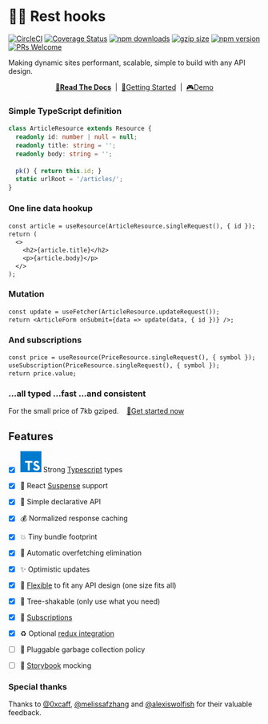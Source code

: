 # 🛌🎣 Rest hooks
[![CircleCI](https://circleci.com/gh/coinbase/rest-hooks.svg?style=shield)](https://circleci.com/gh/coinbase/rest-hooks)
[![Coverage Status](https://img.shields.io/coveralls/coinbase/rest-hooks.svg?style=flat-square)](https://coveralls.io/github/coinbase/rest-hooks?branch=master)
[![npm downloads](https://img.shields.io/npm/dm/rest-hooks.svg?style=flat-square)](https://www.npmjs.com/package/rest-hooks)
[![gzip size](https://img.badgesize.io/https://unpkg.com/rest-hooks?compression=gzip&style=flat-square)](https://unpkg.com/rest-hooks)
[![npm version](https://img.shields.io/npm/v/rest-hooks.svg?style=flat-square)](https://www.npmjs.com/package/rest-hooks)
[![PRs Welcome](https://img.shields.io/badge/PRs-welcome-brightgreen.svg?style=flat-square)](http://makeapullrequest.com)

Making dynamic sites performant, scalable, simple to build with any API design.

<div align="center">

**[📖Read The Docs](https://coinbase.github.io/rest-hooks/)** &nbsp;|&nbsp; [🏁Getting Started](https://coinbase.github.io/rest-hooks/docs/getting-started/installation) &nbsp;|&nbsp;
[🎮Demo](https://stackblitz.com/edit/rest-hooks)

</div>

### Simple TypeScript definition

```typescript
class ArticleResource extends Resource {
  readonly id: number | null = null;
  readonly title: string = '';
  readonly body: string = '';

  pk() { return this.id; }
  static urlRoot = '/articles/';
}
```

### One line data hookup

```tsx
const article = useResource(ArticleResource.singleRequest(), { id });
return (
  <>
    <h2>{article.title}</h2>
    <p>{article.body}</p>
  </>
);
```

### Mutation

```tsx
const update = useFetcher(ArticleResource.updateRequest());
return <ArticleForm onSubmit={data => update(data, { id })} />;
```

### And subscriptions

```tsx
const price = useResource(PriceResource.singleRequest(), { symbol });
useSubscription(PriceResource.singleRequest(), { symbol });
return price.value;
```

### ...all typed ...fast ...and consistent

For the small price of 7kb gziped. &nbsp;&nbsp; [🏁Get started now](https://coinbase.github.io/rest-hooks/docs/getting-started/installation)

## Features

- [x] ![TS](typescript.svg) Strong [Typescript](https://www.typescriptlang.org/) types
- [x] 🛌 React [Suspense](https://www.youtube.com/watch?v=ByBPyMBTzM0) support
- [x] 🎣 Simple declarative API
- [x] 💰 Normalized response caching
- [x] 💥 Tiny bundle footprint
- [x] 🛑 Automatic overfetching elimination
- [x] ✨ Optimistic updates
- [x] 🧘 [Flexible](docs/api/RequestShape.md) to fit any API design (one size fits all)
- [x] 🌳 Tree-shakable (only use what you need)
- [x] 🔁 [Subscriptions](docs/api/useSubscription.md)
- [x] ♻️ Optional [redux integration](docs/guides/redux.md)
- [ ] 🚯 Pluggable garbage collection policy
- [ ] 📙 [Storybook](https://storybook.js.org/) mocking


### Special thanks

Thanks to [@0xcaff](https://github.com/0xcaff), [@melissafzhang](https://github.com/melissafzhang)
and [@alexiswolfish](https://github.com/alexiswolfish) for their valuable feedback.
